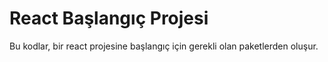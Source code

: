 # React Başlangıç Projesi

Bu kodlar, bir react projesine başlangıç için gerekli olan paketlerden oluşur.